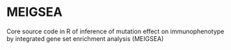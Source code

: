 # MEIGSEA
Core source code in R of inference of mutation effect on immunophenotype by integrated gene set enrichment analysis (MEIGSEA)
